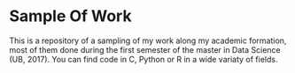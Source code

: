 # Sample Of Work
This is a repository of a sampling of my work along my academic formation, most of them done during the first semester of the master in Data Science (UB, 2017). You can find code in C, Python or R in a wide  variaty of fields.

